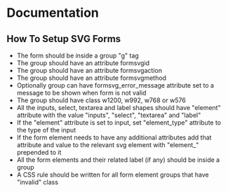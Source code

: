 # Documentation
## How To Setup SVG Forms
* The form should be inside a group "g" tag
* The group should have an attribute formsvgid
* The group should have an attribute formsvgaction
* The group should have an attribute formsvgmethod
* Optionally group can have formsvg_error_message attribute set to a message to be shown when form is not valid
* The group should have class w1200, w992, w768 or w576
* All the inputs, select, textarea and label shapes should have "element" attribute with the value "inputs", "select", "textarea" and "label" 
* If the "element" attribute is set to input, set "element_type" attribute to the type of the input
* If the form element needs to have any additional attributes add that attribute and value to the relevant svg element with "element_" prepended to it
* All the form elements and their related label (if any) should be inside a group
* A CSS rule should be written for all form element groups that have "invalid" class